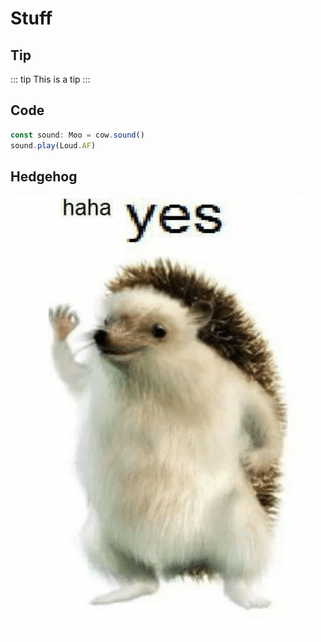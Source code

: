 # Stuff

## Tip

::: tip
This is a tip
:::

## Code

``` ts
const sound: Moo = cow.sound()
sound.play(Loud.AF)
```

## Hedgehog

![Have you seen this hedgehog? Now you do!](./assets/ok.png)

